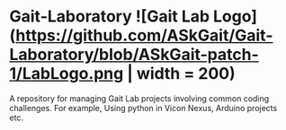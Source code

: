 # Gait-Laboratory ![Gait Lab Logo](https://github.com/ASkGait/Gait-Laboratory/blob/ASkGait-patch-1/LabLogo.png | width = 200)

A repository for managing Gait Lab projects involving common coding challenges. For example, Using python in Vicon Nexus, Arduino projects etc.
